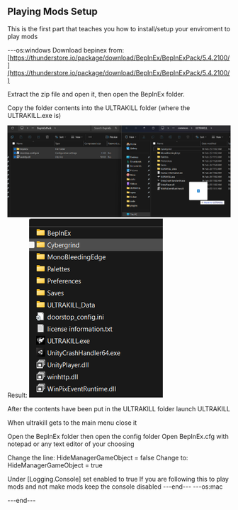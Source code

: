 ## Playing Mods Setup

This is the first part that teaches you how to install/setup your enviroment to play mods

---os:windows
Download bepinex from: [https://thunderstore.io/package/download/BepInEx/BepInExPack/5.4.2100/](https://thunderstore.io/package/download/BepInEx/BepInExPack/5.4.2100/)

Extract the zip file and open it, then open the BepInEx folder.

Copy the folder contents into the ULTRAKILL folder (where the ULTRAKILL.exe is)

![A Image showing the files getting moved into the ultrakill folder](/Images/BepInExMoving.png "height: 240px;")
Result:
![The result folder](/Images/BepInExResult.png "height: 240px;")

After the contents have been put in the ULTRAKILL folder launch ULTRAKILL

When ultrakill gets to the main menu close it

Open the BepInEx folder then open the config folder
Open BepInEx.cfg with notepad or any text editor of your choosing

Change the line:
HideManagerGameObject = false
Change to:
HideManagerGameObject = true

Under [Logging.Console]
set enabled to true
If you are following this to play mods and not make mods keep the console disabled
---end---
---os:mac

---end---

